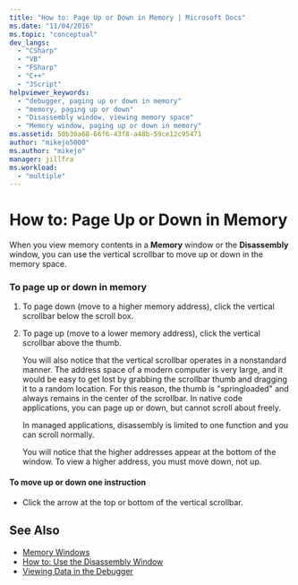 ```yaml
---
title: "How to: Page Up or Down in Memory | Microsoft Docs"
ms.date: "11/04/2016"
ms.topic: "conceptual"
dev_langs:
  - "CSharp"
  - "VB"
  - "FSharp"
  - "C++"
  - "JScript"
helpviewer_keywords:
  - "debugger, paging up or down in memory"
  - "memory, paging up or down"
  - "Disassembly window, viewing memory space"
  - "Memory window, paging up or down in memory"
ms.assetid: 50b30a68-66f6-43f8-a48b-59ce12c95471
author: "mikejo5000"
ms.author: "mikejo"
manager: jillfra
ms.workload:
  - "multiple"
---
```

# How to: Page Up or Down in Memory

When you view memory contents in a **Memory** window or the **Disassembly** window, you can use the vertical scrollbar to move up or down in the memory space.

### To page up or down in memory

1. To page down (move to a higher memory address), click the vertical scrollbar below the scroll box.

2. To page up (move to a lower memory address), click the vertical scrollbar above the thumb.

   You will also notice that the vertical scrollbar operates in a nonstandard manner. The address space of a modern computer is very large, and it would be easy to get lost by grabbing the scrollbar thumb and dragging it to a random location. For this reason, the thumb is "springloaded" and always remains in the center of the scrollbar. In native code applications, you can page up or down, but cannot scroll about freely.

   In managed applications, disassembly is limited to one function and you can scroll normally.

   You will notice that the higher addresses appear at the bottom of the window. To view a higher address, you must move down, not up.

#### To move up or down one instruction

-   Click the arrow at the top or bottom of the vertical scrollbar.

## See Also
- [Memory Windows](../debugger/memory-windows.md)
- [How to: Use the Disassembly Window](../debugger/how-to-use-the-disassembly-window.md)
- [Viewing Data in the Debugger](../debugger/viewing-data-in-the-debugger.md)